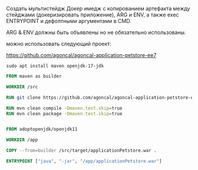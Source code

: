 Создать мультистейдж Докер имедж с копированием артефакта между стейджами (докеризировать приложение), ARG и ENV, а также exec ENTRYPOINT и дефолтными аргументами в CMD.

ARG & ENV должны быть объявлены но не обязательно использованы.

можно использовать следующий проект:

https://github.com/agoncal/agoncal-application-petstore-ee7

`sudo apt install maven openjdk-17-jdk`

```Dockerfile
FROM maven as builder

WORKDIR /src

RUN git clone https://github.com/agoncal/agoncal-application-petstore-ee7.git .

RUN mvn clean compile -Dmaven.test.skip=true
RUN mvn clean package -Dmaven.test.skip=true


FROM adoptopenjdk/openjdk11

WORKDIR /app

COPY --from=builder /src/target/applicationPetstore.war .

ENTRYPOINT ["java", "-jar", "/app/applicationPetstore.war"]
```


